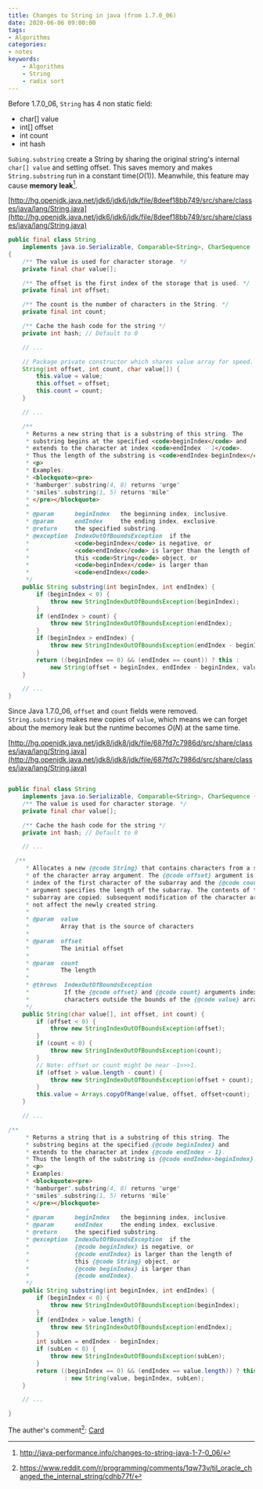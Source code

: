 ```yaml
---
title: Changes to String in java (from 1.7.0_06)
date: 2020-06-06 09:00:00
tags:
- Algorithms
categories:
- notes
keywords:
    - Algorithms
    - String
    - radix sort
---
```



Before 1.7.0_06, `String` has 4 non static field:
* char[] value
* int[] offset
* int count
* int hash

`Subing.substring` create a String by sharing the original string's internal `char[] value` and setting offset. This saves memory and makes `String.substring` run in a constant time($O(1)$).
Meanwhile, this feature may cause **memory leak**[^1].

[http://hg.openjdk.java.net/jdk6/jdk6/jdk/file/8deef18bb749/src/share/classes/java/lang/String.java](http://hg.openjdk.java.net/jdk6/jdk6/jdk/file/8deef18bb749/src/share/classes/java/lang/String.java)
```Java
public final class String
    implements java.io.Serializable, Comparable<String>, CharSequence
{
    /** The value is used for character storage. */
    private final char value[];

    /** The offset is the first index of the storage that is used. */
    private final int offset;

    /** The count is the number of characters in the String. */
    private final int count;

    /** Cache the hash code for the string */
    private int hash; // Default to 0

    // ...

    // Package private constructor which shares value array for speed.
    String(int offset, int count, char value[]) {
        this.value = value;
        this.offset = offset;
        this.count = count;
    }

    // ...

    /**
     * Returns a new string that is a substring of this string. The
     * substring begins at the specified <code>beginIndex</code> and
     * extends to the character at index <code>endIndex - 1</code>.
     * Thus the length of the substring is <code>endIndex-beginIndex</code>.
     * <p>
     * Examples:
     * <blockquote><pre>
     * "hamburger".substring(4, 8) returns "urge"
     * "smiles".substring(1, 5) returns "mile"
     * </pre></blockquote>
     *
     * @param      beginIndex   the beginning index, inclusive.
     * @param      endIndex     the ending index, exclusive.
     * @return     the specified substring.
     * @exception  IndexOutOfBoundsException  if the
     *             <code>beginIndex</code> is negative, or
     *             <code>endIndex</code> is larger than the length of
     *             this <code>String</code> object, or
     *             <code>beginIndex</code> is larger than
     *             <code>endIndex</code>.
     */
    public String substring(int beginIndex, int endIndex) {
        if (beginIndex < 0) {
            throw new StringIndexOutOfBoundsException(beginIndex);
        }
        if (endIndex > count) {
            throw new StringIndexOutOfBoundsException(endIndex);
        }
        if (beginIndex > endIndex) {
            throw new StringIndexOutOfBoundsException(endIndex - beginIndex);
        }
        return ((beginIndex == 0) && (endIndex == count)) ? this :
            new String(offset + beginIndex, endIndex - beginIndex, value);
    }

    // ...
}
```

Since Java 1.7.0_06, `offset` and `count` fields were removed. `String.substring` makes new copies of `value`, which means we can forget about the memory leak but the runtime becomes $O(N)$ at the same time.

[http://hg.openjdk.java.net/jdk8/jdk8/jdk/file/687fd7c7986d/src/share/classes/java/lang/String.java](http://hg.openjdk.java.net/jdk8/jdk8/jdk/file/687fd7c7986d/src/share/classes/java/lang/String.java)
```Java

public final class String
    implements java.io.Serializable, Comparable<String>, CharSequence {
    /** The value is used for character storage. */
    private final char value[];

    /** Cache the hash code for the string */
    private int hash; // Default to 0

    // ...

  /**
     * Allocates a new {@code String} that contains characters from a subarray
     * of the character array argument. The {@code offset} argument is the
     * index of the first character of the subarray and the {@code count}
     * argument specifies the length of the subarray. The contents of the
     * subarray are copied; subsequent modification of the character array does
     * not affect the newly created string.
     *
     * @param  value
     *         Array that is the source of characters
     *
     * @param  offset
     *         The initial offset
     *
     * @param  count
     *         The length
     *
     * @throws  IndexOutOfBoundsException
     *          If the {@code offset} and {@code count} arguments index
     *          characters outside the bounds of the {@code value} array
     */
    public String(char value[], int offset, int count) {
        if (offset < 0) {
            throw new StringIndexOutOfBoundsException(offset);
        }
        if (count < 0) {
            throw new StringIndexOutOfBoundsException(count);
        }
        // Note: offset or count might be near -1>>>1.
        if (offset > value.length - count) {
            throw new StringIndexOutOfBoundsException(offset + count);
        }
        this.value = Arrays.copyOfRange(value, offset, offset+count);
    }

    // ...

/**
     * Returns a string that is a substring of this string. The
     * substring begins at the specified {@code beginIndex} and
     * extends to the character at index {@code endIndex - 1}.
     * Thus the length of the substring is {@code endIndex-beginIndex}.
     * <p>
     * Examples:
     * <blockquote><pre>
     * "hamburger".substring(4, 8) returns "urge"
     * "smiles".substring(1, 5) returns "mile"
     * </pre></blockquote>
     *
     * @param      beginIndex   the beginning index, inclusive.
     * @param      endIndex     the ending index, exclusive.
     * @return     the specified substring.
     * @exception  IndexOutOfBoundsException  if the
     *             {@code beginIndex} is negative, or
     *             {@code endIndex} is larger than the length of
     *             this {@code String} object, or
     *             {@code beginIndex} is larger than
     *             {@code endIndex}.
     */
    public String substring(int beginIndex, int endIndex) {
        if (beginIndex < 0) {
            throw new StringIndexOutOfBoundsException(beginIndex);
        }
        if (endIndex > value.length) {
            throw new StringIndexOutOfBoundsException(endIndex);
        }
        int subLen = endIndex - beginIndex;
        if (subLen < 0) {
            throw new StringIndexOutOfBoundsException(subLen);
        }
        return ((beginIndex == 0) && (endIndex == value.length)) ? this
                : new String(value, beginIndex, subLen);
    }

    // ...

}
```

The auther's comment[^2]:
<a class="embedly-card" href="https://www.reddit.com/r/programming/comments/1qw73v/til_oracle_changed_the_internal_string/cdhb77f">Card</a>
<script async src="//embed.redditmedia.com/widgets/platform.js" charset="UTF-8"></script>

[^1]: http://java-performance.info/changes-to-string-java-1-7-0_06/
[^2]: https://www.reddit.com/r/programming/comments/1qw73v/til_oracle_changed_the_internal_string/cdhb77f/
